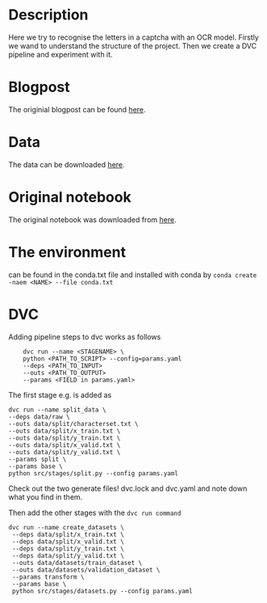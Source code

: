 # Description

Here we try to recognise the letters in a captcha with an OCR model.
Firstly we wand to understand the structure of the project. Then we
create a DVC pipeline and experiment with it.


# Blogpost

The originial blogpost can be found [here](https://blog.jaysinha.me/train-your-first-neural-network-for-optical-character-recognition/).

# Data

The data can be downloaded [here](https://www.kaggle.com/datasets/fournierp/captcha-version-2-images?resource=download).

# Original notebook

The original notebook was downloaded from [here](https://www.kaggle.com/code/razor08/ocr-for-captchas/notebook).


# The environment

can be found in the conda.txt file and installed with conda by ```conda create -naem <NAME> --file conda.txt```


# DVC

Adding pipeline steps to dvc works as follows

```
    dvc run --name <STAGENAME> \
    python <PATH_TO_SCRIPT> --config=params.yaml
    --deps <PATH_TO_INPUT>
    --outs <PATH_TO_OUTPUT>
    --params <FIELD in params.yaml>

```

The first stage e.g. is added as

```
dvc run --name split_data \
--deps data/raw \
--outs data/split/characterset.txt \
--outs data/split/x_train.txt \
--outs data/split/y_train.txt \
--outs data/split/x_valid.txt \
--outs data/split/y_valid.txt \
--params split \
--params base \
python src/stages/split.py --config params.yaml
```

Check out the two generate files! dvc.lock and dvc.yaml and note down what you find
in them.


Then add the other stages with the ```dvc run command```

```
dvc run --name create_datasets \
 --deps data/split/x_train.txt \
 --deps data/split/x_valid.txt \
 --deps data/split/y_train.txt \
 --deps data/split/y_valid.txt \
 --outs data/datasets/train_dataset \
 --outs data/datasets/validation_dataset \
 --params transform \
 --params base \
 python src/stages/datasets.py --config params.yaml
```

